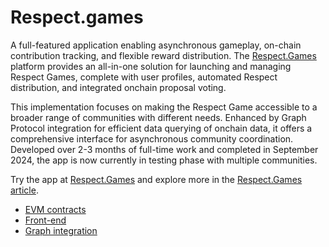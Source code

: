 # Respect.games

A full-featured application enabling asynchronous gameplay, on-chain contribution tracking, and flexible reward distribution. The [Respect.Games](http://Respect.Games) platform provides an all-in-one solution for launching and managing Respect Games, complete with user profiles, automated Respect distribution, and integrated onchain proposal voting. 

This implementation focuses on making the Respect Game accessible to a broader range of communities with different needs. Enhanced by Graph Protocol integration for efficient data querying of onchain data, it offers a comprehensive interface for asynchronous community coordination. Developed over 2-3 months of full-time work and completed in September 2024, the app is now currently in testing phase with multiple communities. 

Try the app at [Respect.Games](http://Respect.Games) and explore more in the [Respect.Games article](https://optimystics.io/respect-games-app).

* [EVM contracts](./contracts/)
* [Front-end](./ui/)
* [Graph integration](./graph/)

